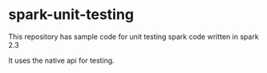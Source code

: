 # spark-unit-testing

This repository has sample code for unit testing spark code written in spark 2.3

It uses the native api for testing.
